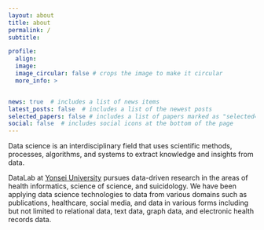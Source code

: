 ```yaml
---
layout: about
title: about
permalink: /
subtitle: 

profile:
  align: 
  image: 
  image_circular: false # crops the image to make it circular
  more_info: >


news: true  # includes a list of news items
latest_posts: false  # includes a list of the newest posts
selected_papers: false # includes a list of papers marked as "selected={true}"
social: false  # includes social icons at the bottom of the page
---
```



Data science is an interdisciplinary field that uses scientific methods, processes, algorithms, and systems to extract knowledge and insights from data. 

DataLab at [Yonsei University](https://www.yonsei.ac.kr/) pursues data-driven research in the areas of health informatics, science of science, and suicidology. We have been applying data science technologies to data from various domains such as publications, healthcare, social media, and data in various forms including but not limited to relational data, text data, graph data, and electronic health records data.
